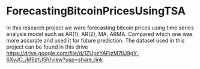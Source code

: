 # ForecastingBitcoinPricesUsingTSA
In this research project we were forecasting bitcoin prices using time series analysis model such as AR(1), AR(2), MA, ARMA. Compared which one was more accurate and used it for future prediction.
The dataset used in this project can be found in this drive https://drive.google.com/file/d/1ZUpzYAFjzM7IIJ9gY-6XvJC_jM9ztU5h/view?usp=share_link 
